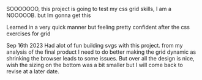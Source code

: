 SOOOOOOO, this project is going to test my css grid skills, I am a NOOOOOB. 
but Im gonna get this

Learned in a very quick manner but feeling pretty confident after the css exercises for grid

Sep 16th 2023
    Had alot of fun building svgs with this project. from my analysis of the final product I need to do better making the grid dynamic as shrinking the browser leads to some issues. But over all the design is nice, wish the sizing on the bottom was a bit smaller but I will come back to revise at a later date. 